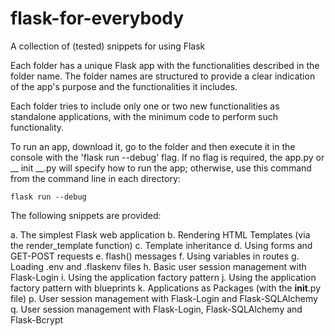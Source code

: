 # flask-for-everybody
A collection of (tested) snippets for using Flask

Each folder has a unique Flask app with the functionalities described in 
the folder name. The folder names are structured to provide a clear indication 
of the app's  purpose and the functionalities it includes.

Each folder tries to include only one or two new functionalities as standalone
applications, with the minimum code to perform such functionality. 

To run an app, download it, go to the folder and then execute it in the console 
with the 'flask run --debug' flag. If no flag is required, the app.py or 
__ init __.py will specify how to run the app; otherwise, use this command 
from the command line in each directory:

    flask run --debug

The following snippets are provided: 

a. The simplest Flask web application 
b. Rendering HTML Templates (via the render_template function) 
c. Template inheritance 
d. Using forms and GET-POST requests 
e. flash() messages 
f. Using variables in routes 
g. Loading .env and .flaskenv files 
h. Basic user session management with Flask-Login 
i. Using the application factory pattern 
j. Using the application factory pattern with blueprints 
k. Applications as Packages (with the __init__.py file) 
p. User session management with Flask-Login and Flask-SQLAlchemy 
q. User session management with Flask-Login, Flask-SQLAlchemy and Flask-Bcrypt 